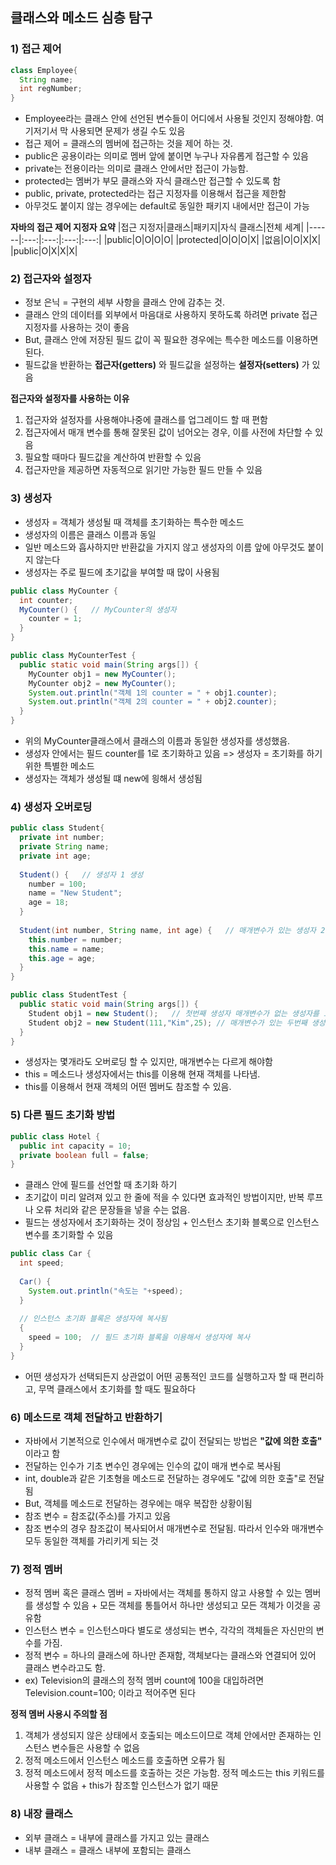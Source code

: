 ## 클래스와 메소드 심층 탐구 
### 1) 접근 제어
```java
class Employee{
  String name;
  int regNumber;
}
``` 
- Employee라는 클래스 안에 선언된 변수들이 어디에서 사용될 것인지 정해야함. 여기저기서 막 사용되면 문제가 생길 수도 있음
- 접근 제어 = 클래스의 멤버에 접근하는 것을 제어 하는 것.
- public은 공용이라는 의미로 멤버 앞에 붙이면 누구나 자유롭게 접근할 수 있음
- private는 전용이라는 의미로 클래스 안에서만 접근이 가능함.
- protected는 멤버가 부모 클래스와 자식 클래스만 접근할 수 있도록 함
- public, private, protected라는 접근 지정자를 이용해서 접근을 제한함
- 아무것도 붙이지 않는 경우에는 default로 동일한 패키지 내에서만 접근이 가능 

__자바의 접근 제어 지정자 요약__ 
|접근 지정자|클래스|패키지|자식 클래스|전체 세계|
|------|:---:|:---:|:---:|:---:|
|public|O|O|O|O|
|protected|O|O|O|X|
|없음|O|O|X|X|
|public|O|X|X|X|

### 2) 접근자와 설정자
- 정보 은닉 = 구현의 세부 사항을 클래스 안에 감추는 것.
- 클래스 안의 데이터를 외부에서 마음대로 사용하지 못하도록 하려면 private 접근 지정자를 사용하는 것이 좋음
- But, 클래스 안에 저장된 필드 값이 꼭 필요한 경우에는 특수한 메소드를 이용하면 된다.
- 필드값을 반환하는 __접근자(getters)__ 와 필드값을 설정하는 __설정자(setters)__ 가 있음 

__접근자와 설정자를 사용하는 이유__ 
1) 접근자와 설정자를 사용해야나중에 클래스를 업그레이드 할 때 편함
2) 접근자에서 매개 변수를 통해 잘못된 값이 넘어오는 경우, 이를 사전에 차단할 수 있음
3) 필요할 때마다 필드값을 계산하여 반환할 수 있음
4) 접근자만을 제공하면 자동적으로 읽기만 가능한 필드 만들 수 있음

### 3) 생성자
- 생성자 = 객체가 생성될 때 객체를 초기화하는 특수한 메소드
- 생성자의 이름은 클래스 이름과 동일
- 일반 메소드와 흡사하지만 반환값을 가지지 않고 생성자의 이름 앞에 아무것도 붙이지 않는다
- 생성자는 주로 필드에 초기값을 부여할 때 많이 사용됨
```java
public class MyCounter {
  int counter;
  MyCounter() {   // MyCounter의 생성자
    counter = 1;
  }
}

public class MyCounterTest {
  public static void main(String args[]) {
    MyCounter obj1 = new MyCounter();
    MyCounter obj2 = new MyCounter();
    System.out.println("객체 1의 counter = " + obj1.counter);
    System.out.println("객체 2의 counter = " + obj2.counter);
  }
}
``` 
- 위의 MyCounter클래스에서 클래스의 이름과 동일한 생성자를 생성했음.
- 생성자 안에서는 필드 counter를 1로 초기화하고 있음 => 생성자 = 초기화를 하기 위한 특별한 메소드
- 생성자는 객체가 생성될 떄 new에 읭해서 생성됨

### 4) 생성자 오버로딩
```java
public class Student{
  private int number;
  private String name;
  private int age;
  
  Student() {   // 생성자 1 생성
    number = 100;
    name = "New Student";
    age = 18;
  }
  
  Student(int number, String name, int age) {   // 매개변수가 있는 생성자 2 생성
    this.number = number;
    this.name = name;
    this.age = age;
  }
}

public class StudentTest {
  public static void main(String args[]) {
    Student obj1 = new Student();   // 첫번째 생성자 매개변수가 없는 생성자를 호출
    Student obj2 = new Student(111,"Kim",25); // 매개변수가 있는 두번째 생성자를 호출
  }
}
``` 
- 생성자는 몇개라도 오버로딩 할 수 있지만, 매개변수는 다르게 해야함
- this = 메소드나 생성자에서는 this를 이용해 현재 객체를 나타냄.
- this를 이용해서 현재 객체의 어떤 멤버도 참조할 수 있음.

### 5) 다른 필드 초기화 방법
```java
public class Hotel {
  public int capacity = 10;
  private boolean full = false;
}
```
- 클래스 안에 필드를 선언할 때 초기화 하기
- 초기값이 미리 알려져 있고 한 줄에 적을 수 있다면 효과적인 방법이지만, 반복 루프나 오류 처리와 같은 문장들을 넣을 수는 없음.
- 필드는 생성자에서 초기화하는 것이 정상임 + 인스턴스 초기화 블록으로 인스턴스 변수를 초기화할 수 있음
```java
public class Car {
  int speed;
  
  Car() {
    System.out.println("속도는 "+speed);
  }
  
  // 인스턴스 초기화 블록은 생성자에 복사됨
  {
    speed = 100;  // 필드 초기화 블록을 이용해서 생성자에 복사
  }
}
```
- 어떤 생성자가 선택되든지 상관없이 어떤 공통적인 코드를 실행하고자 할 때 편리하고, 무멱 클래스에서 초기화를 할 때도 필요하다

### 6) 메소드로 객체 전달하고 반환하기
- 자바에서 기본적으로 인수에서 매개변수로 값이 전달되는 방법은 __"값에 의한 호출"__ 이라고 함
- 전달하는 인수가 기초 변수인 경우에는 인수의 값이 매개 변수로 복사됨
- int, double과 같은 기초형을 메소드로 전달하는 경우에도 "값에 의한 호출"로 전달됨
- But, 객체를 메소드로 전달하는 경우에는 매우 복잡한 상황이됨
- 참조 변수 = 참조값(주소)를 가지고 있음
- 참조 변수의 경우 참조값이 복사되어서 매개변수로 전달됨. 따라서 인수와 매개변수 모두 동일한 객체를 가리키게 되는 것

### 7) 정적 멤버
- 정적 멤버 혹은 클래스 멤버 = 자바에서는 객체를 통하지 않고 사용할 수 있는 멤버를 생성할 수 있음 + 모든 객체를 통틀어서 하나만 생성되고 모든 객체가 이것을 공유함
- 인스턴스 변수 = 인스턴스마다 별도로 생성되는 변수, 각각의 객체들은 자신만의 변수를 가짐. 
- 정적 변수 = 하나의 클래스에 하나만 존재함, 객체보다는 클래스와 연결되어 있어 클래스 변수라고도 함.
- ex) Television의 클래스의 정적 멤버 count에 100을 대입하려면 Television.count=100; 이라고 적어주면 된다 

__정적 멤버 사용시 주의할 점__ 
1) 객체가 생성되지 않은 상태에서 호출되는 메소드이므로 객체 안에서만 존재하는 인스턴스 변수들은 사용할 수 없음
2) 정적 메소드에서 인스턴스 메소드를 호출하면 오류가 됨
3) 정적 메소드에서 정적 메소드를 호출하는 것은 가능함. 정적 메소드는 this 키워드를 사용할 수 없음 + this가 참조할 인스턴스가 없기 때문

### 8) 내장 클래스
- 외부 클래스 = 내부에 클래스를 가지고 있는 클래스
- 내부 클래스 = 클래스 내부에 포함되는 클래스






